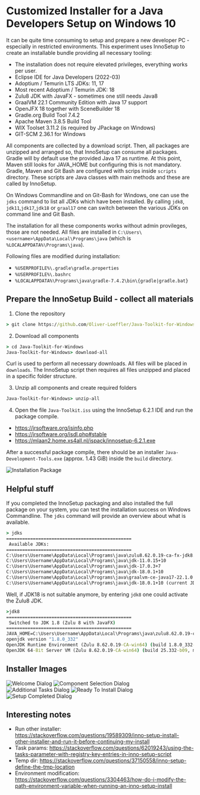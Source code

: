 # Customized Installer for a Java Developers Setup on Windows 10

It can be quite time consuming to setup and prepare a new developer PC - especially in restricted environments.
This experiment uses InnoSetup to create an installable bundle providing all necessary tooling:

* The installation does not require elevated privileges, everything works per user.
* Eclipse IDE for Java Developers (2022-03)
* Adoptium / Temurin LTS JDKs: 11, 17 
* Most recent Adoptium / Temurin JDK: 18
* Zulu8 JDK with JavaFX - sometimes one still needs Java8
* GraalVM 22.1 Community Edition with Java 17 support
* OpenJFX 18 together with SceneBuilder 18
* Gradle.org Build Tool 7.4.2
* Apache Maven 3.8.5 Build Tool
* WIX Toolset 3.11.2 (is required by JPackage on Windows)
* GIT-SCM 2.36.1 for Windows

All components are collected by a download script. Then, all packages are unzipped and arranged so, that InnoSetup can consume all packages.
Gradle will by default use the provided Java 17 as runtime. At this point, Maven still looks for JAVA_HOME but configuring this is not mandatory.
Gradle, Maven and Git Bash are configured with scrips inside `scripts` directory.
These scripts are Java classes with main methods and these are called by InnoSetup.

On Windows Commandline and on Git-Bash for Windows, one can use the `jdks` command to list all JDKs which have been installed.
By calling `jdk8`, `jdk11`,`jdk17`,`jdk18` or `graal17` one can switch between the various JDKs on command line and Git Bash.

The installation for all these components works without admin provileges, those are not needed.
All files are installed in `C:\Users\<username>\AppData\Local\Programs\java` (which is `%LOCALAPPDATA%\Programs\java`). 

Following files are modified during installation:
* `%USERPROFILE%\.gradle\gradle.properties`
* `%USERPROFILE%\.bashrc`
* `%LOCALAPPDATA%\Programs\java\gradle-7.4.2\bin\{gradle|gradle.bat}`


## Prepare the InnoSetup Build - collect all materials

1. Clone the repository

```cmd
> git clone https://github.com/Oliver-Loeffler/Java-Toolkit-for-Windows.git
```

2. Download all components

```cmd
> cd Java-Toolkit-for-Windows
Java-Toolkit-for-Windows> download-all
```

Curl is used to perform all necessary downloads. All files will be placed in `downloads`.
The InnoSetup script then requires all files unzipped and placed in a specific folder structure.

3. Unzip all components and create required folders

```cmd
Java-Toolkit-for-Windows> unzip-all
```

4. Open the file `Java-Toolkit.iss` using the InnoSetup 6.2.1 IDE and run the package compile.

* https://jrsoftware.org/isinfo.php
* https://jrsoftware.org/isdl.php#stable
* https://mlaan2.home.xs4all.nl/ispack/innosetup-6.2.1.exe

After a successful package compile, there should be an installer `Java-Development-Tools.exe` (approx. 1.43 GiB) inside the `build` directory.

![Installation Package](images/installer.file.png?raw=true "Installation Package")

## Helpful stuff

If you completed the InnoSetup packaging and also installed the full package on your system, you can test the installation success on Windows Commandline.
The `jdks` command will provide an overview about what is available.

```cmd
> jdks
===============================================
 Available JDKs:
===============================================
C:\Users\Username\AppData\Local\Programs\java\zulu8.62.0.19-ca-fx-jdk8.0.332-win_x64
C:\Users\Username\AppData\Local\Programs\java\jdk-11.0.15+10
C:\Users\Username\AppData\Local\Programs\java\jdk-17.0.3+7
C:\Users\Username\AppData\Local\Programs\java\jdk-18.0.1+10
C:\Users\Username\AppData\Local\Programs\java\graalvm-ce-java17-22.1.0
C:\Users\Username\AppData\Local\Programs\java\jdk-18.0.1+10 (current JDK)
```

Well, if JDK18 is not suitable anymore, by entering `jdk8` one could activate the Zulu8 JDK.

```cmd
>jdk8
===============================================
 Switched to JDK 1.8 (Zulu 8 with JavaFX)
===============================================
JAVA_HOME=C:\Users\Username\AppData\Local\Programs\java\zulu8.62.0.19-ca-fx-jdk8.0.332-win_x64
openjdk version "1.8.0_332"
OpenJDK Runtime Environment (Zulu 8.62.0.19-CA-win64) (build 1.8.0_332-b09)
OpenJDK 64-Bit Server VM (Zulu 8.62.0.19-CA-win64) (build 25.332-b09, mixed mode)
```

## Installer Images

![Welcome Dialog](images/welcome.dialog.png?raw=true "Welcome Dialog")
![Component Selection Dialog](images/component.selection.dialog.png?raw=true "Component Selection Dialog")
![Additional Tasks Dialog](images/additional.tasks.dialog.png?raw=true "Additional Tasks Dialog")
![Ready To Install Dialog](images/ready.toinstall.dialog.png?raw=true "Ready To Install Dialog")
![Setup Completed Dialog](images/setup.completed.dialog.png?raw=true "Setup Completed Dialog")

## Interesting notes
* Run other installer: https://stackoverflow.com/questions/19589309/inno-setup-install-other-installer-and-run-it-before-continuing-my-install
* Task params: https://stackoverflow.com/questions/62019243/using-the-tasks-parameter-with-registry-key-entries-in-inno-setup-script
* Temp dir: https://stackoverflow.com/questions/37150558/inno-setup-define-the-tmp-location
* Environment modification: https://stackoverflow.com/questions/3304463/how-do-i-modify-the-path-environment-variable-when-running-an-inno-setup-install
